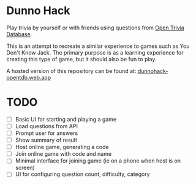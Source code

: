 # Dunno Hack

Play trivia by yourself or with friends using questions from [Open Trivia Database](https://opentdb.com).

This is an attempt to recreate a similar experience to games such as You Don't Know Jack.
The primary purpose is as a learning experience for creating this type of game, but it
should also be fun to play.

A hosted version of this repository can be found at: [dunnohack-opentdb.web.app](https://dunnohack-opentdb.web.app)

# TODO

* [ ] Basic UI for starting and playing a game
* [ ] Load questions from API
* [ ] Prompt user for answers
* [ ] Show summary of result
* [ ] Host online game, generating a code
* [ ] Join online game with code and name
* [ ] Minimal interface for joining game (ie on a phone when host is on screen)
* [ ] UI for configuring question count, difficulty, category
